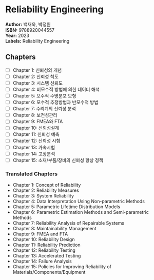 # Reliability Engineering
**Author:** 백재욱, 박정원 <br/>
**ISBN:** 9788920044557 <br/>
**Year:** 2023 <br/>
**Labels:** Reliability Engineering

## Chapters
- [ ] Chapter 1: 신뢰성의 개념
- [ ] Chapter 2: 신뢰성 척도
- [ ] Chapter 3: 시스템 신뢰도
- [ ] Chapter 4: 비모수적 방법에 의한 데이터 해석
- [ ] Chapter 5: 모수적 수명분포 모형
- [ ] Chapter 6: 모수적 추정방법과 반모수적 방법
- [ ] Chapter 7: 수리계의 신뢰성 분석
- [ ] Chapter 8: 보전성관리
- [ ] Chapter 9: FMEA와 FTA
- [ ] Chapter 10: 신뢰성설계
- [ ] Chapter 11: 신뢰성 예측
- [ ] Chapter 12: 신뢰성 시험
- [ ] Chapter 13: 가속시험
- [ ] Chapter 14: 고장분석
- [ ] Chapter 15: 소재/부품/장비의 신뢰성 향상 정책

### Translated Chapters
- Chapter 1: Concept of Reliability  
- Chapter 2: Reliability Measures  
- Chapter 3: System Reliability  
- Chapter 4: Data Interpretation Using Non-parametric Methods  
- Chapter 5: Parametric Lifetime Distribution Models  
- Chapter 6: Parametric Estimation Methods and Semi-parametric Methods  
- Chapter 7: Reliability Analysis of Repairable Systems  
- Chapter 8: Maintainability Management  
- Chapter 9: FMEA and FTA  
- Chapter 10: Reliability Design  
- Chapter 11: Reliability Prediction  
- Chapter 12: Reliability Testing  
- Chapter 13: Accelerated Testing  
- Chapter 14: Failure Analysis  
- Chapter 15: Policies for Improving Reliability of Materials/Components/Equipment
